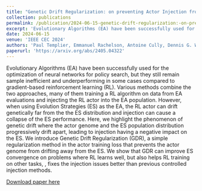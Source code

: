 ```yaml
---
title: "Genetic Drift Regularization: on preventing Actor Injection from breaking Evolution Strategies"
collection: publications
permalink: /publication/2024-06-15-genetic-drift-regularization:-on-preventing-actor-injection-from-breaking-evolution-strategies
excerpt: 'Evolutionary Algorithms (EA) have been successfully used for the optimization of neural networks for policy search, but they still remain sample inefficient and underperforming in some cases compared to gradient-based reinforcement learning (RL). Various methods combine the two approaches, many of them training a RL algorithm on data from EA evaluations and injecting the RL actor into the EA population. However, when using Evolution Strategies (ES) as the EA, the RL actor can drift genetically far from the the ES distribution and injection can cause a collapse of the ES performance. Here, we highlight the phenomenon of genetic drift where the actor genome and the ES population distribution progressively drift apart, leading to injection having a negative impact on the ES. We introduce Genetic Drift Regularization (GDR), a simple regularization method in the actor training loss that prevents the actor genome from drifting away from the ES. We show that GDR can improve ES convergence on problems where RL learns well, but also helps RL training on other tasks, , fixes the injection issues better than previous controlled injection methods.'
date: 2024-06-15
venue: 'IEEE CEC 2024'
authors: 'Paul Templier, Emmanuel Rachelson, Antoine Cully, Dennis G. Wilson'
paperurl: 'https://arxiv.org/abs/2405.04322'
---
```

Evolutionary Algorithms (EA) have been successfully used for the optimization of neural networks for policy search, but they still remain sample inefficient and underperforming in some cases compared to gradient-based reinforcement learning (RL). Various methods combine the two approaches, many of them training a RL algorithm on data from EA evaluations and injecting the RL actor into the EA population. However, when using Evolution Strategies (ES) as the EA, the RL actor can drift genetically far from the the ES distribution and injection can cause a collapse of the ES performance. Here, we highlight the phenomenon of genetic drift where the actor genome and the ES population distribution progressively drift apart, leading to injection having a negative impact on the ES. We introduce Genetic Drift Regularization (GDR), a simple regularization method in the actor training loss that prevents the actor genome from drifting away from the ES. We show that GDR can improve ES convergence on problems where RL learns well, but also helps RL training on other tasks, , fixes the injection issues better than previous controlled injection methods.

[Download paper here](https://arxiv.org/abs/2405.04322)
